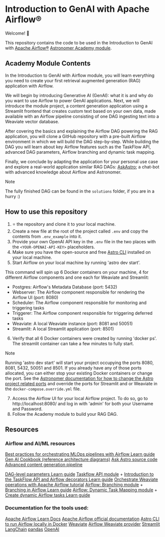 # Introduction to GenAI with Apache Airflow®

Welcome! :rocket:

This repository contains the code to be used in the Introduction to GenAI with [Apache Airflow®](https://airflow.apache.org/) [Astronomer Academy module](https://academy.astronomer.io/).

## Academy Module Contents

In the Introduction to GenAI with Airflow module, you will learn everything you need to create your first retrieval augmented generation (RAG) application with Airflow. 

We will begin by introducing Generative AI (GenAI): what it is and why do you want to use Airflow to power GenAI applications. Next, we will introduce the module project, a content generation application using a Streamlit frontend that creates custom text based on your own data, made available with an Airflow pipeline consisting of one DAG ingesting text into a Weaviate vector database.

After covering the basics and explaining the Airflow DAG powering the RAG application, you will clone a GitHub repository with a pre-built Airflow environment in which we will build the DAG step-by-step. While building the DAG you will learn about key Airflow features such as the TaskFlow API, advanced DAG parameters, Airflow branching and dynamic task mapping.

Finally, we conclude by adapting the application for your personal use case and explore a real-world application similar RAG DAGs: [AskAstro](https://ask.astronomer.io/); a chat-bot with advanced knowledge about Airflow and Astronomer.

> [!NOTE]
> The fully finished DAG can be found in the `solutions` folder, if you are in a hurry :)

## How to use this repository

1. :star: the repository and clone it to your local machine.
2. Create a new file at the root of the project called `.env` and copy the contents from `.env_example` into it.
3. Provide your own OpenAI API key in the `.env` file in the two places with the `<YOUR-OPENAI-API-KEY>` placeholders.
4. Make sure you have the open-source and free [Astro CLI](https://www.astronomer.io/docs/astro/cli/install-cli) installed on your local machine.
5. Start Airflow on your local machine by running 'astro dev start'.

This command will spin up 6 Docker containers on your machine, 4 for different Airflow components and one each for Weaviate and Streamlit:

- Postgres: Airflow's Metadata Database (port: 5432)
- Webserver: The Airflow component responsible for rendering the Airflow UI (port: 8080)
- Scheduler: The Airflow component responsible for monitoring and triggering tasks
- Triggerer: The Airflow component responsible for triggering deferred tasks
- Weaviate: A local Weaviate instance (port: 8081 and 50051)
- Streamlit: A local Streamlit application (port: 8501)

6. Verify that all 6 Docker containers were created by running 'docker ps'. The streamlit container can take a few minutes to fully start.

> [!NOTE] 
> Running 'astro dev start' will start your project occupying the ports 8080, 8081, 5432, 50051 and 8501. If you already have any of those ports allocated, you can either stop your existing Docker containers or change the port. See the [Astronomer documentation for how to change the Astro project related ports](https://docs.astronomer.io/astro/test-and-troubleshoot-locally#ports-are-not-available) and override the ports for Streamlit and or Weaviate in the `docker-compose.override.yml` file.

7. Access the Airflow UI for your local Airflow project. To do so, go to http://localhost:8080/ and log in with 'admin' for both your Username and Password.
8. Follow the Academy module to build your RAG DAG.

## Resources

### Airflow and AI/ML resources

[Best practices for orchestrating MLOps pipelines with Airflow Learn guide](https://www.astronomer.io/docs/learn/airflow-mlops)
[Gen AI Cookbook (reference architecture diagrams)](https://www.astronomer.io/ebooks/gen-ai-airflow-cookbook/)
[Ask Astro source code](https://github.com/astronomer/ask-astro)
[Advanced content generation pipeline](https://github.com/astronomer/gen-ai-fine-tune-rag-use-case)

[DAG-level parameters Learn guide](https://www.astronomer.io/docs/learn/airflow-dag-parameters)
[Taskflow API module](https://academy.astronomer.io/astro-runtime-taskflow) + [Introduction to the TaskFlow API and Airflow decorators Learn guide](https://www.astronomer.io/docs/learn/airflow-decorators)
[Orchestrate Weaviate operations with Apache Airflow tutorial](https://www.astronomer.io/docs/learn/airflow-weaviate)
[Airflow: Branching module](https://academy.astronomer.io/astro-runtime-branching) + [Branching in Airflow Learn guide](https://www.astronomer.io/docs/learn/airflow-branch-operator)
[Airflow: Dynamic Task Mapping module](https://academy.astronomer.io/astro-runtime-dynamic-task-mapping) + [Create dynamic Airflow tasks Learn guide](https://www.astronomer.io/docs/learn/dynamic-tasks)

### Documentation for the tools used:

[Apache Airflow Learn Docs](https://www.astronomer.io/docs/learn)
[Apache Airflow official documentation](https://airflow.apache.org/docs/apache-airflow/stable/index.html)
[Astro CLI to run Airflow locally in Docker](https://www.astronomer.io/docs/astro/cli/overview)
[Weaviate](https://weaviate.io/developers/weaviate)
[Airflow Weaviate provider](https://airflow.apache.org/docs/apache-airflow-providers-weaviate/stable/index.html)
[Streamlit](https://docs.streamlit.io/)
[LangChain](https://python.langchain.com/v0.2/docs/introduction/)
[pandas](https://pandas.pydata.org/docs/)
[OpenAI](https://platform.openai.com/docs/introduction)